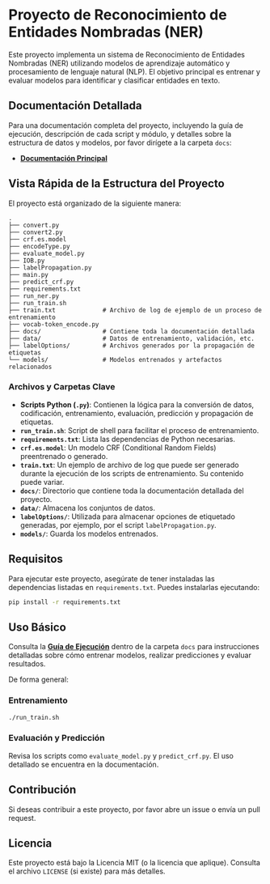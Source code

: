 # Proyecto de Reconocimiento de Entidades Nombradas (NER)

Este proyecto implementa un sistema de Reconocimiento de Entidades Nombradas (NER) utilizando modelos de aprendizaje automático y procesamiento de lenguaje natural (NLP). El objetivo principal es entrenar y evaluar modelos para identificar y clasificar entidades en texto.

## Documentación Detallada

Para una documentación completa del proyecto, incluyendo la guía de ejecución, descripción de cada script y módulo, y detalles sobre la estructura de datos y modelos, por favor dirígete a la carpeta `docs`:

-   **[Documentación Principal](./docs/README.md)**

## Vista Rápida de la Estructura del Proyecto

El proyecto está organizado de la siguiente manera:

```
.
├── convert.py
├── convert2.py
├── crf.es.model
├── encodeType.py
├── evaluate_model.py
├── IOB.py
├── labelPropagation.py
├── main.py
├── predict_crf.py
├── requirements.txt
├── run_ner.py
├── run_train.sh
├── train.txt             # Archivo de log de ejemplo de un proceso de entrenamiento
├── vocab-token_encode.py
├── docs/                 # Contiene toda la documentación detallada
├── data/                 # Datos de entrenamiento, validación, etc.
├── labelOptions/         # Archivos generados por la propagación de etiquetas
└── models/               # Modelos entrenados y artefactos relacionados
```

### Archivos y Carpetas Clave

-   **Scripts Python (`.py`)**: Contienen la lógica para la conversión de datos, codificación, entrenamiento, evaluación, predicción y propagación de etiquetas.
-   **`run_train.sh`**: Script de shell para facilitar el proceso de entrenamiento.
-   **`requirements.txt`**: Lista las dependencias de Python necesarias.
-   **`crf.es.model`**: Un modelo CRF (Conditional Random Fields) preentrenado o generado.
-   **`train.txt`**: Un ejemplo de archivo de log que puede ser generado durante la ejecución de los scripts de entrenamiento. Su contenido puede variar.
-   **`docs/`**: Directorio que contiene toda la documentación detallada del proyecto.
-   **`data/`**: Almacena los conjuntos de datos.
-   **`labelOptions/`**: Utilizada para almacenar opciones de etiquetado generadas, por ejemplo, por el script `labelPropagation.py`.
-   **`models/`**: Guarda los modelos entrenados.

## Requisitos

Para ejecutar este proyecto, asegúrate de tener instaladas las dependencias listadas en `requirements.txt`. Puedes instalarlas ejecutando:

```bash
pip install -r requirements.txt
```

## Uso Básico

Consulta la **[Guía de Ejecución](./docs/guia_ejecucion.md)** dentro de la carpeta `docs` para instrucciones detalladas sobre cómo entrenar modelos, realizar predicciones y evaluar resultados.

De forma general:

### Entrenamiento

```bash
./run_train.sh
```

### Evaluación y Predicción

Revisa los scripts como `evaluate_model.py` y `predict_crf.py`. El uso detallado se encuentra en la documentación.

## Contribución

Si deseas contribuir a este proyecto, por favor abre un issue o envía un pull request.

## Licencia

Este proyecto está bajo la Licencia MIT (o la licencia que aplique). Consulta el archivo `LICENSE` (si existe) para más detalles.
